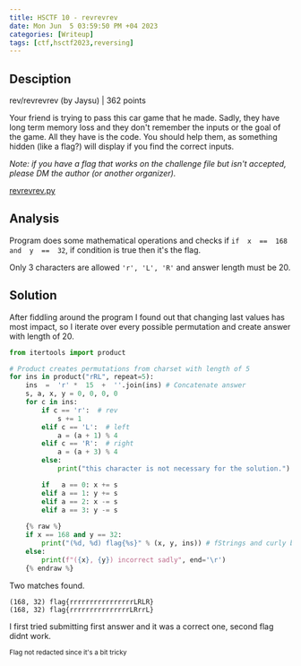 ```yaml
---
title: HSCTF 10 - revrevrev
date: Mon Jun  5 03:59:50 PM +04 2023
categories: [Writeup]
tags: [ctf,hsctf2023,reversing]
---
```


## Desciption

rev/revrevrev (by Jaysu) | 362 points

Your friend is trying to pass this car game that he made. Sadly, they have long term memory loss and they don't remember the inputs or the goal of the game. All they have is the code. You should help them, as something hidden (like a flag?) will display if you find the correct inputs.

_Note: if you have a flag that works on the challenge file but isn't accepted, please DM the author (or another organizer)._

[revrevrev.py](https://hsctf-10-resources.storage.googleapis.com/uploads/a95cfe259e3d1119e706d50998e369913ac1044784122a3eb03eee4580077818/revrevrev.py)

## Analysis

Program does some mathematical operations and checks if `if  x  ==  168  and  y  ==  32`, if condition is true then it's the flag. 

Only 3 characters are allowed `'r', 'L', 'R'` and answer length must be 20.

## Solution

After fiddling around the program I found out that changing last values has most impact, so I iterate over every possible permutation and create answer with length of 20.

```py
from itertools import product

# Product creates permutations from charset with length of 5
for ins in product("rRL", repeat=5): 
    ins  =  'r' *  15  +  ''.join(ins) # Concatenate answer
    s, a, x, y = 0, 0, 0, 0
    for c in ins:
        if c == 'r':  # rev
            s += 1
        elif c == 'L':  # left
            a = (a + 1) % 4
        elif c == 'R':  # right
            a = (a + 3) % 4
        else:
            print("this character is not necessary for the solution.")

        if   a == 0: x += s
        elif a == 1: y += s
        elif a == 2: x -= s
        elif a == 3: y -= s
    
    {% raw %}
    if x == 168 and y == 32:
        print("(%d, %d) flag{%s}" % (x, y, ins)) # fStrings and curly braces tricky
    else:
        print(f"({x}, {y}) incorrect sadly", end='\r')
    {% endraw %}
```

Two matches found.
```
(168, 32) flag{rrrrrrrrrrrrrrrrLRLR}
(168, 32) flag{rrrrrrrrrrrrrrrLRrrL}
```

I first tried submitting first answer and it was a correct one, second flag didnt work.

<small>Flag not redacted since it's a bit tricky</small>